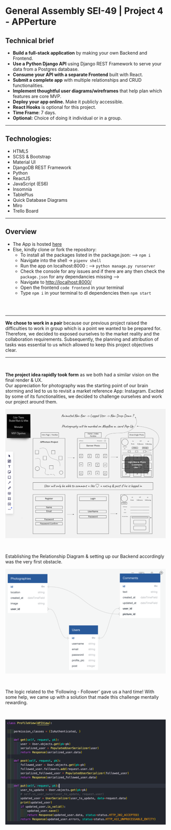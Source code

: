 # General Assembly SEI-49 | Project 4 - APPerture 

## Technical brief
* **Build a full-stack application** by making your own Backend and Frontend.
* **Use a Python Django API** using Django REST Framework to serve your data from a Postgres database. 
* **Consume your API with a separate Frontend** built with React.
* **Submit a complete app** with multiple relationships and CRUD functionalities.
* **Implement thoughtful user diagrams/wireframes** that help plan which features are core MVP.
* **Deploy your app online.**  Make it publicly accessible.  
* **React Hooks** is optional for this project.
* **Time Frame**: 7 days.
* **Optional:** Choice of doing it individual or in a group.
---
## Technologies:
* HTML5
* SCSS & Bootstrap
* Material UI
* DjangoDB REST Framework
* Python
* ReactJS
* JavaScript (ES6)
* Insomnia
* TablePlus
* Quick Database Diagrams
* Miro
* Trello Board
---
## Overview
* The App is hosted [here]()
* Else, kindly clone or fork the repository: 
	*	To install all the packages listed in the package.json: —> `npm i`   
	* Navigate into the shell -> `pipenv shell` 
	* Run the app on localhost:8000 : —> `python manage.py runserver `
	* Check the console for any issues and if there are any then check the `package.json` for any dependancies missing —>  
	* Navigate to [http://localhost:8000/](http://localhost:8000/)
	* Open the frontend `code frontend` in your terminal
	* Type `npm i` in your terminal to dl dependencies then `npm start`
<br/>
<br />

---

**We chose to work in a pair** because our previous project raised the difficulties to work in group which is a point we wanted to be prepared for.  Therefore, we decided to exposed ourselves to the market reality and the collaboration requirements.  Subsequently, the planning and attribution of tasks was essential to us which allowed to keep this project objectives clear.

---
<br />

**The project idea rapidly took form** as we both had a similar vision on the final render & UX.  
Our appreciation for photography was the starting point of our brain storming and led to us to revisit a market reference App: Instagram. Excited by some of its functionalities, we decided to challenge ourselves and work our project around them.
<br />

![wireframe](readMeImages/miro.png)

<br/>

Establishing the Relationship Diagram & setting up our Backend accordingly was the very first obstacle.
<br/>

![wireframe](readMeImages/graphic.png)

<br />

The logic related to the ‘Following - Follower’ gave us a hard time! With some help, we came up with a solution that made this challenge mentally rewarding. 

<br />

![wireframe](readMeImages/profileViewBackend.png)